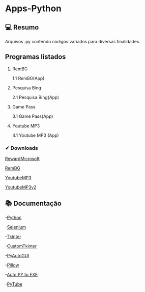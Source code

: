 # Apps-Python #

  ## 💻 Resumo
  Arquivos .py contendo códigos variados para diversas finalidades.

## Programas listados 
  1)  RemBG
 
      1.1 RemBG(App)
      
      
  3)  Pesquisa Bing

      2.1 Pesquisa Bing(App)
      
     
  5)  Game Pass
  
      3.1 Game Pass(App)

  7) Youtube MP3

     4.1 Youtube MP3 (App)

### ✔ Downloads
[RewardMicrosoft](https://www.mediafire.com/file/z4jr5kf2mb4p7mh/RewardMicrosoft.rar/file)

[RemBG](https://www.mediafire.com/file/g3hl1knnohvhi16/RemBG.rar/file)

[YoutubeMP3](https://www.mediafire.com/file/k3m2mfn9x2bzn30/YoutubeMP3.rar/file)

[YoutubeMP3v2](https://www.mediafire.com/file/9a4sxgs5o1s83ld/YoutubeMP3v2.rar/file)


## 📚 Documentação
-[Python](https://docs.python.org/3/)

-[Selenium](https://www.selenium.dev/documentation/)

-[Tkinter](https://python.readthedocs.io/en/stable/library/tkinter.html)

-[CustomTkinter](https://customtkinter.tomschimansky.com/documentation/)

-[PyAutoGUI](https://pyautogui.readthedocs.io/en/latest/)

-[Pillow]([https://pyautogui.readthedocs.io/en/latest/](https://pillow.readthedocs.io/en/latest/index.html#))

-[Auto PY to EXE](https://pypi.org/project/auto-py-to-exe/)

-[PyTube](https://pytube.io/en/latest/)

      
